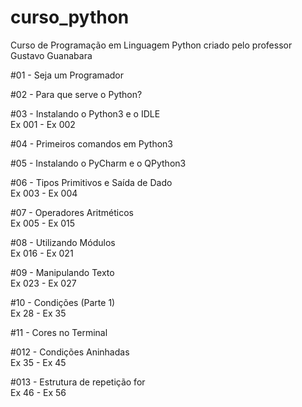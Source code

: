 # curso_python
Curso de Programação em Linguagem Python criado pelo professor Gustavo Guanabara

#01 - Seja um Programador  

#02 - Para que serve o Python?  

#03 - Instalando o Python3 e o IDLE  
Ex 001 - Ex 002

#04 - Primeiros comandos em Python3  

#05 - Instalando o PyCharm e o QPython3  

#06 - Tipos Primitivos e Saída de Dado  
Ex 003 - Ex 004

#07 - Operadores Aritméticos  
Ex 005 - Ex 015

#08 - Utilizando Módulos  
Ex 016 - Ex 021

#09 - Manipulando Texto  
Ex 023 - Ex 027

#10 - Condições (Parte 1)  
Ex 28 - Ex 35

#11 - Cores no Terminal  

#012 - Condições Aninhadas  
Ex 35 - Ex 45

#013 - Estrutura de repetição for  
Ex 46 - Ex 56

